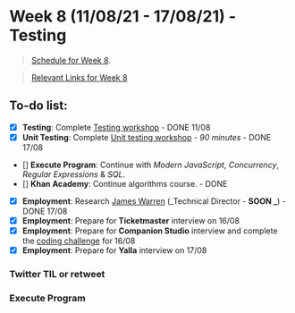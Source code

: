 # Week 8 (11/08/21 - 17/08/21) - Testing

> [Schedule for Week 8](https://learn.foundersandcoders.com/course/syllabus/pre-app-9/schedule/).

> [Relevant Links for Week 8](https://mjow1999.github.io/FAC-Links/)

## To-do list:

- [x] **Testing**: Complete [Testing workshop](https://learn.foundersandcoders.com/workshops/learn-testing/) - DONE 11/08
- [x] **Unit Testing**: Complete [Unit testing workshop](https://learn.foundersandcoders.com/workshops/learn-unit-testing/) - _90 minutes_ - DONE 17/08
- [] **Execute Program**: Continue with _Modern JavaScript_, _Concurrency_, _Regular Expressions_ & _SQL_.
- [] **Khan Academy**: Continue algorithms course. - DONE
- [x] **Employment**: Research [James Warren](https://www.linkedin.com/in/jamesjwarren/?originalSubdomain=uk) (\_Technical Director - **SOON \_**) - DONE 17/08
- [x] **Employment**: Prepare for **Ticketmaster** interview on 16/08
- [x] **Employment**: Prepare for **Companion Studio** interview and complete the [coding challenge](https://companionstudio.notion.site/Companion-Code-Challenge-9269172773a248339825ad5640c6816c) for 16/08
- [x] **Employment**: Prepare for **Yalla** interview on 17/08

### Twitter TIL or retweet

### Execute Program
